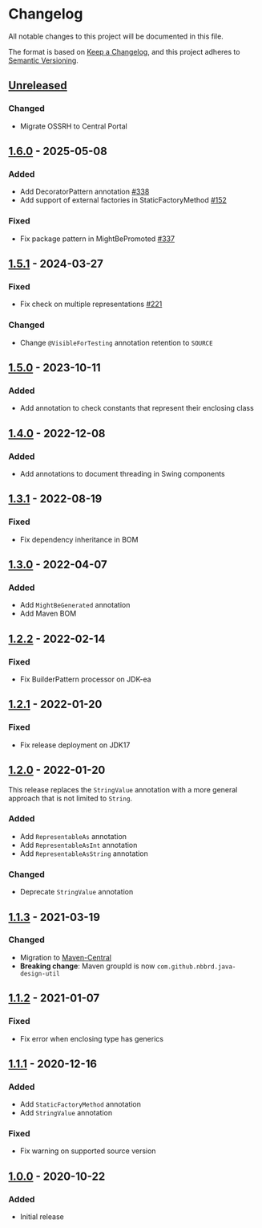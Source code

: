 # Changelog

All notable changes to this project will be documented in this file.

The format is based on [Keep a Changelog](https://keepachangelog.com/en/1.0.0/),
and this project adheres to [Semantic Versioning](https://semver.org/spec/v2.0.0.html).

## [Unreleased]

### Changed

- Migrate OSSRH to Central Portal

## [1.6.0] - 2025-05-08

### Added

- Add DecoratorPattern annotation [#338](https://github.com/nbbrd/java-design-util/issues/338)
- Add support of external factories in StaticFactoryMethod [#152](https://github.com/nbbrd/java-design-util/issues/152)

### Fixed

- Fix package pattern in MightBePromoted [#337](https://github.com/nbbrd/java-design-util/issues/337)

## [1.5.1] - 2024-03-27

### Fixed

- Fix check on multiple representations [#221](https://github.com/nbbrd/java-design-util/issues/221)

### Changed

- Change `@VisibleForTesting` annotation retention to `SOURCE`

## [1.5.0] - 2023-10-11

### Added

- Add annotation to check constants that represent their enclosing class

## [1.4.0] - 2022-12-08

### Added

- Add annotations to document threading in Swing components

## [1.3.1] - 2022-08-19

### Fixed

- Fix dependency inheritance in BOM

## [1.3.0] - 2022-04-07

### Added

- Add `MightBeGenerated` annotation
- Add Maven BOM

## [1.2.2] - 2022-02-14

### Fixed

- Fix BuilderPattern processor on JDK-ea

## [1.2.1] - 2022-01-20

### Fixed

- Fix release deployment on JDK17

## [1.2.0] - 2022-01-20

This release replaces the `StringValue` annotation with a more general approach that is not limited to `String`.

### Added

- Add `RepresentableAs` annotation
- Add `RepresentableAsInt` annotation
- Add `RepresentableAsString` annotation

### Changed

- Deprecate `StringValue` annotation

## [1.1.3] - 2021-03-19

### Changed

- Migration to [Maven-Central](https://search.maven.org/search?q=g:com.github.nbbrd.java-design-util)
- **Breaking change**: Maven groupId is now `com.github.nbbrd.java-design-util`

## [1.1.2] - 2021-01-07

### Fixed

- Fix error when enclosing type has generics

## [1.1.1] - 2020-12-16

### Added

- Add `StaticFactoryMethod` annotation
- Add `StringValue` annotation

### Fixed

- Fix warning on supported source version

## [1.0.0] - 2020-10-22

### Added

- Initial release

[Unreleased]: https://github.com/nbbrd/java-design-util/compare/v1.6.0...HEAD
[1.6.0]: https://github.com/nbbrd/java-design-util/compare/v1.5.1...v1.6.0
[1.5.1]: https://github.com/nbbrd/java-design-util/compare/v1.5.0...v1.5.1
[1.5.0]: https://github.com/nbbrd/java-design-util/compare/v1.4.0...v1.5.0
[1.4.0]: https://github.com/nbbrd/java-design-util/compare/v1.3.1...v1.4.0
[1.3.1]: https://github.com/nbbrd/java-design-util/compare/v1.3.0...v1.3.1
[1.3.0]: https://github.com/nbbrd/java-design-util/compare/v1.2.2...v1.3.0
[1.2.2]: https://github.com/nbbrd/java-design-util/compare/v1.2.1...v1.2.2
[1.2.1]: https://github.com/nbbrd/java-design-util/compare/v1.2.0...v1.2.1
[1.2.0]: https://github.com/nbbrd/java-design-util/compare/v1.1.3...v1.2.0
[1.1.3]: https://github.com/nbbrd/java-design-util/compare/v1.1.2...v1.1.3
[1.1.2]: https://github.com/nbbrd/java-design-util/compare/v1.1.1...v1.1.2
[1.1.1]: https://github.com/nbbrd/java-design-util/compare/v1.0.0...v1.1.1
[1.0.0]: https://github.com/nbbrd/java-design-util/releases/tag/v1.0.0
